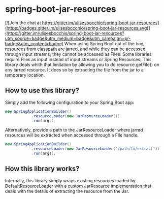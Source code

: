 # spring-boot-jar-resources

[![Join the chat at https://gitter.im/ulisesbocchio/spring-boot-jar-resources](https://badges.gitter.im/ulisesbocchio/spring-boot-jar-resources.svg)](https://gitter.im/ulisesbocchio/spring-boot-jar-resources?utm_source=badge&utm_medium=badge&utm_campaign=pr-badge&utm_content=badge)
When using Spring Boot out of the box, resources from classpath are jarred, and while they can be accessed through input streams, they cannot be accessed as Files. Some libraries require Files as input instead of input streams or Spring Resources. This library deals whith that limitation by allowing you to do resource.getFile() on any jarred resource. It does so by extracting the file from the jar to a temporary location.

## How to use this library?

Simply add the following configuration to your Spring Boot app:

```java
new SpringApplicationBuilder()
            .resourceLoader(new JarResourceLoader())
            .run(args);
```

Alternatively, provide a path to the JarResourceLoader where jarred resources will be extracted when accessed through a File handle.

```java
new SpringApplicationBuilder()
            .resourceLoader(new JarResourceLoader("/path/to/extract"))
            .run(args);
```

## How this library works?

Internally, this library simply wraps existing resources loaded by DefaultResourceLoader with a custom JarResource implementation that deals with the details of extracting the resource from the Jar.